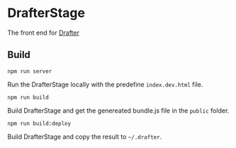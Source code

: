 # DrafterStage
The front end for [Drafter](https://github.com/L-Zephyr/Drafter)

## Build

```shell
npm run server
```

Run the DrafterStage locally with the predefine `index.dev.html` file.

```shell
npm run build
```

Build DrafterStage and get the genereated bundle.js file in the `public` folder.

```shell
npm run build:deploy
```

Build DrafterStage and copy the result to `~/.drafter`.